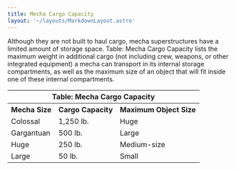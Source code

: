 ```yaml
---
title: Mecha Cargo Capacity
layout: '~/layouts/MarkdownLayout.astro'
---
```

Although they are not built to haul cargo, mecha superstructures have a
limited amount of storage space. Table: Mecha Cargo Capacity lists the maximum
weight in additional cargo (not including crew, weapons, or other integrated
equipment) a mecha can transport in its internal storage compartments, as well
as the maximum size of an object that will fit inside one of these internal
compartments.


<table> <tr> <th colspan="3"> Table: Mecha Cargo Capacity </th> </tr> <tr> <th> Mecha Size </th> <th> Cargo Capacity </th> <th> Maximum Object Size </th> </tr> <tr> <td> Colossal </td> <td> 1,250 lb. </td> <td> Huge </td> </tr> <tr class="shaded"> <td> Gargantuan </td> <td> 500 lb. </td> <td> Large </td> </tr> <tr> <td> Huge </td> <td> 250 lb. </td> <td> Medium-size </td> </tr> <tr class="shaded"> <td> Large </td> <td> 50 lb. </td> <td> Small </td> </tr> </table>



